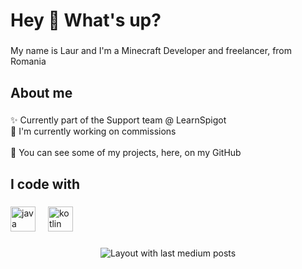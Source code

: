<h1 align="left">Hey 👋 What's up?</h1>

###

<p align="left">My name is Laur and I'm a Minecraft Developer and freelancer, from Romania</p>

###

<h2 align="left">About me</h2>

###

<p align="left">✨ Currently part of the Support team @ LearnSpigot<br>💸 I'm currently working on commissions<br><br>📝 You can see some of my projects, here, on my GitHub</p>

###

<h2 align="left">I code with</h2>

###

<div align="left">
  <img src="https://cdn.jsdelivr.net/gh/devicons/devicon/icons/java/java-original.svg" height="40" alt="java logo"  />
  <img width="12" />
  <img src="https://cdn.jsdelivr.net/gh/devicons/devicon/icons/kotlin/kotlin-original.svg" height="40" alt="kotlin logo"  />
</div>

###

<div align="center">
  <img src="https://github-read-medium-git-main.pahlevikun.vercel.app/latest?limit=4" alt="Layout with last medium posts"  />
</div>

